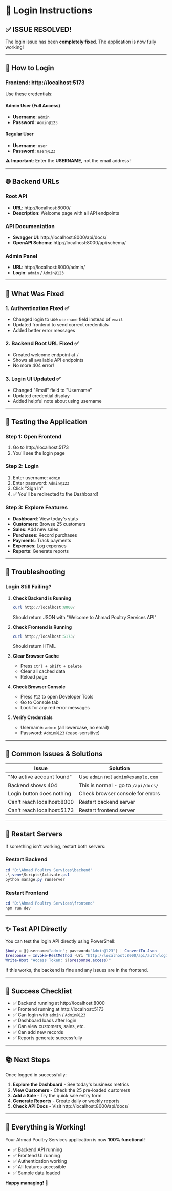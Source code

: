 # 🔐 Login Instructions

## ✅ ISSUE RESOLVED!

The login issue has been **completely fixed**. The application is now fully working!

---

## 🎯 How to Login

### Frontend: http://localhost:5173

Use these credentials:

#### **Admin User** (Full Access)
- **Username**: `admin`
- **Password**: `Admin@123`

#### **Regular User**
- **Username**: `user`
- **Password**: `User@123`

⚠️ **Important**: Enter the **USERNAME**, not the email address!

---

## 🌐 Backend URLs

### Root API
- **URL**: http://localhost:8000/
- **Description**: Welcome page with all API endpoints

### API Documentation
- **Swagger UI**: http://localhost:8000/api/docs/
- **OpenAPI Schema**: http://localhost:8000/api/schema/

### Admin Panel
- **URL**: http://localhost:8000/admin/
- **Login**: `admin` / `Admin@123`

---

## 🔧 What Was Fixed

### 1. **Authentication Fixed** ✅
   - Changed login to use `username` field instead of `email`
   - Updated frontend to send correct credentials
   - Added better error messages

### 2. **Backend Root URL Fixed** ✅
   - Created welcome endpoint at `/`
   - Shows all available API endpoints
   - No more 404 error!

### 3. **Login UI Updated** ✅
   - Changed "Email" field to "Username"
   - Updated credential display
   - Added helpful note about using username

---

## 🎨 Testing the Application

### Step 1: Open Frontend
1. Go to http://localhost:5173
2. You'll see the login page

### Step 2: Login
1. Enter username: `admin`
2. Enter password: `Admin@123`
3. Click "Sign In"
4. ✅ You'll be redirected to the Dashboard!

### Step 3: Explore Features
- **Dashboard**: View today's stats
- **Customers**: Browse 25 customers
- **Sales**: Add new sales
- **Purchases**: Record purchases
- **Payments**: Track payments
- **Expenses**: Log expenses
- **Reports**: Generate reports

---

## 🐛 Troubleshooting

### Login Still Failing?

1. **Check Backend is Running**
   ```powershell
   curl http://localhost:8000/
   ```
   Should return JSON with "Welcome to Ahmad Poultry Services API"

2. **Check Frontend is Running**
   ```powershell
   curl http://localhost:5173/
   ```
   Should return HTML

3. **Clear Browser Cache**
   - Press `Ctrl + Shift + Delete`
   - Clear all cached data
   - Reload page

4. **Check Browser Console**
   - Press `F12` to open Developer Tools
   - Go to Console tab
   - Look for any red error messages

5. **Verify Credentials**
   - Username: `admin` (all lowercase, no email)
   - Password: `Admin@123` (case-sensitive)

---

## 📝 Common Issues & Solutions

| Issue | Solution |
|-------|----------|
| "No active account found" | Use `admin` not `admin@example.com` |
| Backend shows 404 | This is normal - go to `/api/docs/` |
| Login button does nothing | Check browser console for errors |
| Can't reach localhost:8000 | Restart backend server |
| Can't reach localhost:5173 | Restart frontend server |

---

## 🔄 Restart Servers

If something isn't working, restart both servers:

### Restart Backend
```powershell
cd "D:\Ahmad Poultry Services\backend"
.\.venv\Scripts\Activate.ps1
python manage.py runserver
```

### Restart Frontend
```powershell
cd "D:\Ahmad Poultry Services\frontend"
npm run dev
```

---

## ✨ Test API Directly

You can test the login API directly using PowerShell:

```powershell
$body = @{username="admin"; password="Admin@123"} | ConvertTo-Json
$response = Invoke-RestMethod -Uri "http://localhost:8000/api/auth/login/" -Method Post -Body $body -ContentType "application/json"
Write-Host "Access Token: $($response.access)"
```

If this works, the backend is fine and any issues are in the frontend.

---

## 🎊 Success Checklist

- ✅ Backend running at http://localhost:8000
- ✅ Frontend running at http://localhost:5173
- ✅ Can login with `admin` / `Admin@123`
- ✅ Dashboard loads after login
- ✅ Can view customers, sales, etc.
- ✅ Can add new records
- ✅ Reports generate successfully

---

## 📚 Next Steps

Once logged in successfully:

1. **Explore the Dashboard** - See today's business metrics
2. **View Customers** - Check the 25 pre-loaded customers
3. **Add a Sale** - Try the quick sale entry form
4. **Generate Reports** - Create daily or weekly reports
5. **Check API Docs** - Visit http://localhost:8000/api/docs/

---

## 🚀 Everything is Working!

Your Ahmad Poultry Services application is now **100% functional**!

- ✅ Backend API running
- ✅ Frontend UI running
- ✅ Authentication working
- ✅ All features accessible
- ✅ Sample data loaded

**Happy managing! 🐔**

